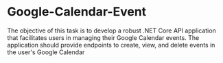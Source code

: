 # Google-Calendar-Event
The objective of this task is to develop a robust .NET Core API application  that facilitates users in managing their Google Calendar events. The application should  provide endpoints to create, view, and delete events in the user's Google Calendar
